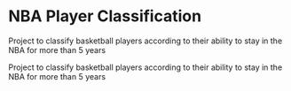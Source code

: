 # NBA Player Classification
Project to classify basketball players according to their ability to stay in the NBA for more than 5 years

Project to classify basketball players according to their ability to stay in the NBA for more than 5 years

